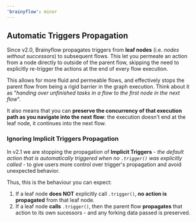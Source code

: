 ```yaml
---
'brainyflow': minor
---
```


## Automatic Triggers Propagation

Since v2.0, Brainyflow propagates triggers from **leaf nodes** (i.e. _nodes without successors_) to subsequent flows. This let you permeate an action from a node directly to outside of the parent flow, skipping the need to explicitly re-trigger the actions at the end of every flow execution.

This allows for more fluid and permeable flows, and effectively stops the parent flow from being a rigid barrier in the graph execution.
Think about it as "_handing over unfinished tasks in a flow to the first node in the next flow_".

It also means that you can **preserve the concurrency of that execution path as you navigate into the next flow**: the execution doesn’t end at the leaf node, it continues into the next flow.

### Ignoring Implicit Triggers Propagation

In v2.1 we are stopping the propagation of **Implicit Triggers** - _the default action that is automatically triggered when no `.trigger()` was explicitly called_ - to give users more control over trigger's propagation and avoid unexpected behavior.

Thus, this is the behaviour you can expect:

1. If a leaf node **does NOT** explicitly call `.trigger()`, **no action is propagated** from that leaf node.
2. If a leaf node **calls** `.trigger()`, then the parent flow **propagates** that action to its own sucessors - and any forking data passed is preserved.

